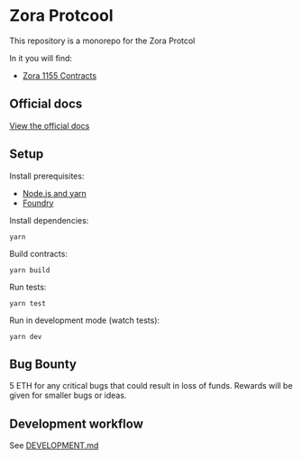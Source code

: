 # Zora Protcool

This repository is a monorepo for the Zora Protcol

In it you will find:

- [Zora 1155 Contracts](./packages/1155-contracts)

## Official docs

[View the official docs](https://docs.zora.co/docs/smart-contracts/creator-tools/intro)

## Setup

Install prerequisites:

* [Node.js and yarn](https://classic.yarnpkg.com/lang/en/docs/install/#mac-stable)
* [Foundry](https://book.getfoundry.sh/getting-started/installation)

Install dependencies:

    yarn

Build contracts:

    yarn build

Run tests:

    yarn test

Run in development mode (watch tests):

    yarn dev

## Bug Bounty

5 ETH for any critical bugs that could result in loss of funds. Rewards will be given for smaller bugs or ideas.

## Development workflow

See [DEVELOPMENT.md](./DEVELOPMENT.md)